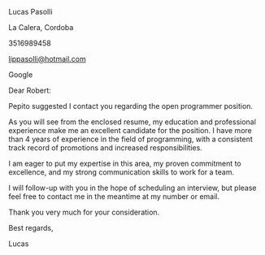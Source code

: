 Lucas Pasolli

La Calera, Cordoba 

3516989458

lippasolli@hotmail.com 

Google

Dear Robert: 

Pepito suggested I contact you regarding the open programmer position.

As you will see from the enclosed resume, my education and professional experience make me an excellent candidate for the position. I have more than 4 years of experience in the field of programming, with a consistent track record of promotions and increased responsibilities. 

I am eager to put my expertise in this area, my proven commitment to excellence, and my strong communication skills to work for a team. 

I will follow-up with you in the hope of scheduling an interview, but please feel free to contact me in the meantime at my number or email. 

Thank you very much for your consideration. 

Best regards, 

Lucas 

